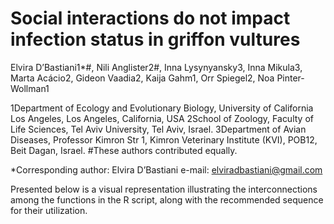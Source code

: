 # Social interactions do not  impact infection status in griffon vultures 

Elvira D’Bastiani1*#, Nili Anglister2#, Inna Lysynyansky3, Inna Mikula3, Marta Acácio2, Gideon Vaadia2, Kaija Gahm1, Orr Spiegel2, Noa Pinter-Wollman1

1Department of Ecology and Evolutionary Biology, University of California Los Angeles, Los Angeles, California, USA
2School of Zoology, Faculty of Life Sciences, Tel Aviv University, Tel Aviv, Israel.
3Department of Avian Diseases, Professor Kimron Str 1, Kimron Veterinary Institute (KVI), POB12, Beit Dagan, Israel.
#These authors contributed equally.

*Corresponding author: Elvira D’Bastiani e-mail: elviradbastiani@gmail.com


Presented below is a visual representation illustrating the interconnections among the functions in the R script, along with the recommended sequence for their utilization.

